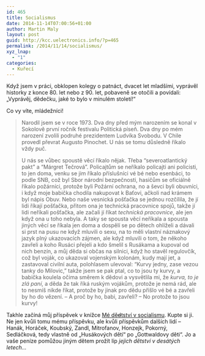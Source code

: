 ```yaml
---
id: 465
title: Socialismus
date: 2014-11-14T07:00:56+01:00
author: Martin Maly
layout: post
guid: http://kcc.uelectronics.info/?p=465
permalink: /2014/11/14/socialismus/
xyz_lnap:
  - "1"
categories:
  - Kuřecí
---
```

Když jsem v práci, obklopen kolegy o patnáct, dvacet let mladšími, vyprávěl historky z konce 80. let nebo z 90. let, pobaveně se otočili a povídali: &#8222;Vyprávěj, dědečku, jaké to bylo v minulém století!&#8220;

Co vy víte, mládežníci!

> Narodil jsem se v roce 1973. Dva dny před mým narozením se konal v Sokolově první ročník festivalu Politická píseň. Dva dny po mém narození zvolili podruhé prezidentem Ludvíka Svobodu. V Chile provedl převrat Augusto Pinochet. U nás se tomu důsledně říkalo vždy puč.
> 
> U nás se vůbec spoustě věcí říkalo nějak. Třeba “severoatlantický pakt” a “Márgret Tečrová”. Policajtům se neříkalo policajti ani policisti, to jen doma, venku se jim říkalo příslušníci vé bé nebo esenbáci, to podle SNB, což byl Sbor národní bezpečnosti, hasičům se oficiálně říkalo požárníci, protože byli Požární ochrana, no a ševci byli obuvníci, i když moje babička chodila nakupovat k Baťovi, ačkoli nad krámem byl nápis Obuv. Nebo naše vesnická pošťačka se jednou rozčílila, že jí lidi říkají pošťačka, přitom ona je technická pracovnice spojů, takže jí lidi neříkali pošťačka, ale začali jí říkat _technická pracovnice_, ale jen když ona u toho nebyla. A taky se spousta věcí neříkala a spousta jiných věcí se říkala jen doma a dospělí se po dětech ohlíželi a dávali si prst na pusu ne když mluvili o sexu, na to měli vlastní náznakový jazyk plný ukazovacích zájmen, ale když mluvili o tom, že někoho zavřeli a koho Rusáci přejeli a kdo šmelil s Rusákama a kupoval od nich benzín, a můj děda si občas na silnici, když ho stavěl regulovčík, což byl voják, co ukazoval vojenským kolonám, kudy mají jet, a zastavoval civilní auta, polohlasem ulevoval: “Kurvy jedny, zase vezou tanky do Milovic,” takže jsem se pak ptal, co to jsou ty kurvy, a babička koulela očima směrem k dědovi a vysvětlila mi, že _kurva, to je zlá paní_, a děda že tak říká ruským vojákům, protože je nemá rád, ale to nesmíš nikde říkat, protože by jinak pro dědu přišlo vé bé a zavřeli by ho do vězení. &#8211; A proč by ho, babi, zavřeli? &#8211; No protože to jsou kurvy!

Takhle začíná můj příspěvek v knížce [Mé dě<del>d</del>tství v socialismu](http://www.detstvivsocialismu.cz/). Kupte si ji. Ne jen kvůli tomu mému příspěvku, ale kvůli příspěvkům dalších lidí &#8211; Hanák, Horáček, Koubský, Zandl, Mitrofanov, Honzejk, Pokorný, Sedláčková, tedy vlastně od &#8222;Husákových dětí&#8220; po &#8222;Gottwaldovy děti&#8220;. Jo a vaše peníze pomůžou jiným dětem prožít líp _jejich dětství v desátých letech&#8230;_